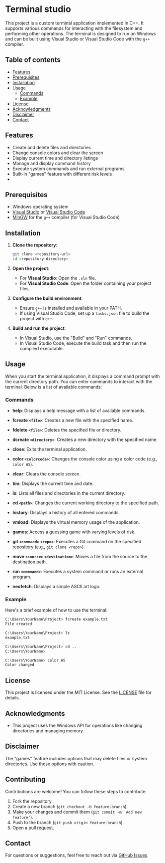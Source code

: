 # Terminal studio

This project is a custom terminal application implemented in C++. It supports various commands for interacting with the filesystem and performing other operations. The terminal is designed to run on Windows and can be built using Visual Studio or Visual Studio Code with the `g++` compiler.

## Table of contents
<div id="user-content-toc">
  <ul>
    <li><a href="#features">Features</a></li>
    <li><a href="#prerequisites">Prerequisites</a></li>
    <li><a href="#installation">Installation</a></li>
    <li><a href="#usage">Usage</a>
      <ul>
        <li><a href="#commands">Commands</a>
        <li><a href="#example">Example</a>
      </ul>
    </li>
    <li><a href="#license">License</a>
    <li><a href="#acknowledgments">Acknowledgments</a>
    <li><a href="#disclaimer">Disclaimer</a>
    <li><a href="#contact">Contact</a>
      
  </ul>
</div>

## Features

- Create and delete files and directories
- Change console colors and clear the screen
- Display current time and directory listings
- Manage and display command history
- Execute system commands and run external programs
- Built-in "games" feature with different risk levels
- 
## Prerequisites

- Windows operating system
- [Visual Studio](https://visualstudio.microsoft.com/) or [Visual Studio Code](https://code.visualstudio.com/)
- [MinGW](https://www.mingw-w64.org/) for the `g++` compiler (for Visual Studio Code)

## Installation

1. **Clone the repository**:

   ```bash
   git clone <repository-url>
   cd <repository-directory>
   ```

2. **Open the project**:

   - For **Visual Studio**: Open the `.sln` file.
   - For **Visual Studio Code**: Open the folder containing your project files.

3. **Configure the build environment**:

   - Ensure `g++` is installed and available in your PATH.
   - If using Visual Studio Code, set up a `tasks.json` file to build the project with `g++`.

4. **Build and run the project**:

   - In Visual Studio, use the "Build" and "Run" commands.
   - In Visual Studio Code, execute the build task and then run the compiled executable.

## Usage

When you start the terminal application, it displays a command prompt with the current directory path. You can enter commands to interact with the terminal. Below is a list of available commands:

### Commands

- **help**: Displays a help message with a list of available commands.

- **fcreate `<file>`**: Creates a new file with the specified name.

- **fdelete `<file>`**: Deletes the specified file or directory.

- **dcreate `<directory>`**: Creates a new directory with the specified name.

- **close**: Exits the terminal application.

- **color `<colorcode>`**: Changes the console color using a color code (e.g., `color A5`).

- **clear**: Clears the console screen.

- **tim**: Displays the current time and date.

- **ls**: Lists all files and directories in the current directory.

- **cd `<path>`**: Changes the current working directory to the specified path.

- **history**: Displays a history of all entered commands.

- **vmload**: Displays the virtual memory usage of the application.

- **games**: Access a guessing game with varying levels of risk.

- **git `<command>` `<repo>`**: Executes a Git command on the specified repository (e.g., `git clone <repo>`).

- **move `<source>` `<destination>`**: Moves a file from the source to the destination path.

- **run `<command>`**: Executes a system command or runs an external program.

- **neofetch**: Displays a simple ASCII art logo.

### Example

Here's a brief example of how to use the terminal:

```bash
C:\Users\YourName\Project> fcreate example.txt
File created

C:\Users\YourName\Project> ls
example.txt

C:\Users\YourName\Project> cd ..
C:\Users\YourName>

C:\Users\YourName> color A5
Color changed
```

## License

This project is licensed under the MIT License. See the [LICENSE](LICENSE) file for details.

## Acknowledgments

- This project uses the Windows API for operations like changing directories and managing memory.

## Disclaimer

The "games" feature includes options that may delete files or system directories. Use these options with caution.

## Contributing

Contributions are welcome! You can follow these steps to contribute:

1. Fork the repository.
2. Create a new branch (`git checkout -b feature-branch`).
3. Make your changes and commit them (`git commit -m 'Add new feature'`).
4. Push to the branch (`git push origin feature-branch`).
5. Open a pull request.

## Contact

For questions or suggestions, feel free to reach out via [GitHub Issues](https://github.com/kaskil12/TerminalStudio/issues).
